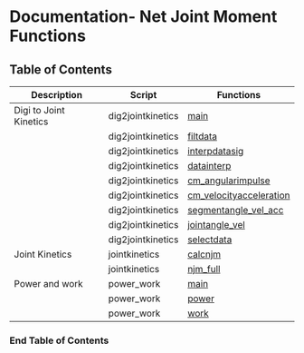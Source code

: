 # Documentation- Net Joint Moment Functions

## Table of Contents 
| Description | Script |Functions |
| ------------- | ------------- | ------------- |
| Digi to Joint Kinetics  | dig2jointkinetics| [main](#function-main_dig2jointkinetics)|
|  | dig2jointkinetics| [filtdata](#function-filtdata)|
|   | dig2jointkinetics| [interpdatasig](#function-interpdatasig)|
|   | dig2jointkinetics| [datainterp](#function-datainterp)|
|  | dig2jointkinetics| [cm_angularimpulse](#function-cm_angularimpulse)|
|  | dig2jointkinetics| [cm_velocityacceleration](#function-cm_velocityacceleration)|
|  | dig2jointkinetics| [segmentangle_vel_acc](#function-segmentangle_vel_acc)|
|  | dig2jointkinetics| [jointangle_vel](#function-jointangle_vel)|
|  | dig2jointkinetics| [selectdata](#function-selectdata)|
| Joint Kinetics | jointkinetics| [calcnjm](#function-calcnjm)|
|  | jointkinetics| [njm_full](#function-njm-full)|
| Power and work | power_work| [main](#function-main_power_work)|
|  | power_work| [power](#function-power)|
|  | power_work| [work](#function-work)|

### End Table of Contents  <br/>


